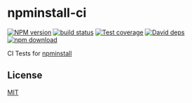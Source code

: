 npminstall-ci
=======

[![NPM version][npm-image]][npm-url]
[![build status][travis-image]][travis-url]
[![Test coverage][codecov-image]][codecov-url]
[![David deps][david-image]][david-url]
[![npm download][download-image]][download-url]

[npm-image]: https://img.shields.io/npm/v/npminstall-ci.svg?style=flat-square
[npm-url]: https://npmjs.org/package/npminstall-ci
[travis-image]: https://img.shields.io/travis/cnpm/npminstall-ci.svg?style=flat-square
[travis-url]: https://travis-ci.org/cnpm/npminstall-ci
[codecov-image]: https://codecov.io/github/cnpm/npminstall-ci/coverage.svg?branch=master
[codecov-url]: https://codecov.io/github/cnpm/npminstall-ci?branch=master
[david-image]: https://img.shields.io/david/cnpm/npminstall-ci.svg?style=flat-square
[david-url]: https://david-dm.org/cnpm/npminstall-ci
[download-image]: https://img.shields.io/npm/dm/npminstall-ci.svg?style=flat-square
[download-url]: https://npmjs.org/package/npminstall-ci

CI Tests for [npminstall](https://npmjs.com/npminstall)

## License

[MIT](LICENSE)
